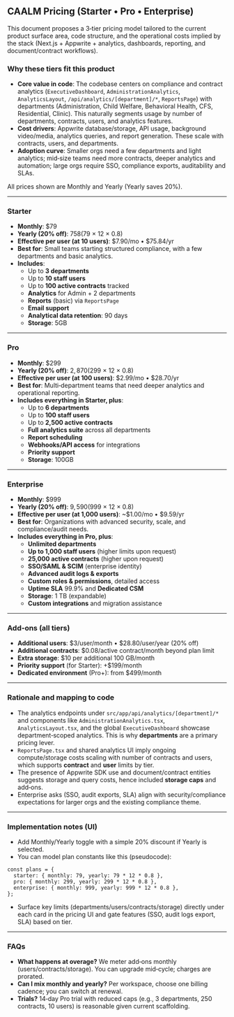 ## CAALM Pricing (Starter • Pro • Enterprise)

This document proposes a 3‑tier pricing model tailored to the current product surface area, code structure, and the operational costs implied by the stack (Next.js + Appwrite + analytics, dashboards, reporting, and document/contract workflows).

### Why these tiers fit this product

- **Core value in code**: The codebase centers on compliance and contract analytics (`ExecutiveDashboard`, `AdministrationAnalytics`, `AnalyticsLayout`, `/api/analytics/[department]/*`, `ReportsPage`) with departments (Administration, Child Welfare, Behavioral Health, CFS, Residential, Clinic). This naturally segments usage by number of departments, contracts, users, and analytics features.
- **Cost drivers**: Appwrite database/storage, API usage, background video/media, analytics queries, and report generation. These scale with contracts, users, and departments.
- **Adoption curve**: Smaller orgs need a few departments and light analytics; mid‑size teams need more contracts, deeper analytics and automation; large orgs require SSO, compliance exports, auditability and SLAs.

All prices shown are Monthly and Yearly (Yearly saves 20%).

---

### Starter

- **Monthly**: $79
- **Yearly (20% off)**: $758 ($79 × 12 × 0.8)
- **Effective per user (at 10 users)**: $7.90/mo • $75.84/yr
- **Best for**: Small teams starting structured compliance, with a few departments and basic analytics.
- **Includes**:
  - Up to **3 departments**
  - Up to **10 staff users**
  - Up to **100 active contracts** tracked
  - **Analytics** for Admin + 2 departments
  - **Reports** (basic) via `ReportsPage`
  - **Email support**
  - **Analytical data retention**: 90 days
  - **Storage**: 5GB
  <!-- - **Rate limits** suitable for small teams (e.g., 15 requests/minute per workspace) -->

---

### Pro

- **Monthly**: $299
- **Yearly (20% off)**: $2,870 ($299 × 12 × 0.8)
- **Effective per user (at 100 users)**: $2.99/mo • $28.70/yr
- **Best for**: Multi‑department teams that need deeper analytics and operational reporting.
- **Includes everything in Starter, plus**:
  - Up to **6 departments**
  - Up to **100 staff users**
  - Up to **2,500 active contracts**
  - **Full analytics suite** across all departments
  - **Report scheduling**
  - **Webhooks/API access** for integrations
  - **Priority support**
  - **Storage**: 100GB
  <!-- - **Data retention**: 365 days -->

---

### Enterprise

- **Monthly**: $999
- **Yearly (20% off)**: $9,590 ($999 × 12 × 0.8)
- **Effective per user (at 1,000 users)**: ~$1.00/mo • $9.59/yr
- **Best for**: Organizations with advanced security, scale, and compliance/audit needs.
- **Includes everything in Pro, plus**:
  - **Unlimited departments**
  - **Up to 1,000 staff users** (higher limits upon request)
  - **25,000 active contracts** (higher upon request)
  - **SSO/SAML & SCIM** (enterprise identity)
  - **Advanced audit logs & exports**
  - **Custom roles & permissions**, detailed access
  - **Uptime SLA** 99.9% and **Dedicated CSM**
  - **Storage**: 1 TB (expandable)
  - **Custom integrations** and migration assistance

---

### Add‑ons (all tiers)

- **Additional users**: $3/user/month • $28.80/user/year (20% off)
- **Additional contracts**: $0.08/active contract/month beyond plan limit
- **Extra storage**: $10 per additional 100 GB/month
- **Priority support** (for Starter): +$199/month
- **Dedicated environment** (Pro+): from $499/month

---

### Rationale and mapping to code

- The analytics endpoints under `src/app/api/analytics/[department]/*` and components like `AdministrationAnalytics.tsx`, `AnalyticsLayout.tsx`, and the global `ExecutiveDashboard` showcase department‑scoped analytics. This is why **departments** are a primary pricing lever.
- `ReportsPage.tsx` and shared analytics UI imply ongoing compute/storage costs scaling with number of contracts and users, which supports **contract** and **user** limits by tier.
- The presence of Appwrite SDK use and document/contract entities suggests storage and query costs, hence included **storage caps** and add‑ons.
- Enterprise asks (SSO, audit exports, SLA) align with security/compliance expectations for larger orgs and the existing compliance theme.

---

### Implementation notes (UI)

- Add Monthly/Yearly toggle with a simple 20% discount if Yearly is selected.
- You can model plan constants like this (pseudocode):

```
const plans = {
  starter: { monthly: 79, yearly: 79 * 12 * 0.8 },
  pro: { monthly: 299, yearly: 299 * 12 * 0.8 },
  enterprise: { monthly: 999, yearly: 999 * 12 * 0.8 },
};
```

- Surface key limits (departments/users/contracts/storage) directly under each card in the pricing UI and gate features (SSO, audit logs export, SLA) based on tier.

---

### FAQs

- **What happens at overage?** We meter add‑ons monthly (users/contracts/storage). You can upgrade mid‑cycle; charges are prorated.
- **Can I mix monthly and yearly?** Per workspace, choose one billing cadence; you can switch at renewal.
- **Trials?** 14‑day Pro trial with reduced caps (e.g., 3 departments, 250 contracts, 10 users) is reasonable given current scaffolding.
